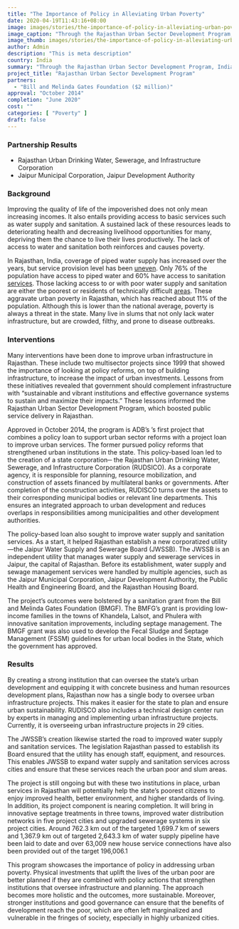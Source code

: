 ```yaml
---
title: "The Importance of Policy in Alleviating Urban Poverty"
date: 2020-04-19T11:43:16+08:00
image: images/stories/the-importance-of-policy-in-alleviating-urban-poverty.jpg
image_caption: "Through the Rajasthan Urban Sector Development Program, India introduced sweeping policy actions that motivated various stakeholders, including state institutions, municipalities, households, and investors, to work together to improve the quality of urban life in Rajasthan."
image_thumb: images/stories/the-importance-of-policy-in-alleviating-urban-poverty-th.jpg
author: Admin
description: "This is meta description"
country: India
summary: "Through the Rajasthan Urban Sector Development Program, India introduced policies that motivated stakeholders ─ state institutions, municipalities, households, and investors─ to work together to improve the quality of urban life in Rajasthan. Through the policy reforms it pursued, urban service delivery in Rajasthan is better, sustainable, and more inclusive."
project_title: "Rajasthan Urban Sector Development Program"
partners: 
  - "Bill and Melinda Gates Foundation ($2 million)"
approval: "October 2014"
completion: "June 2020"
cost: ""
categories: [ "Poverty​" ]
draft: false
---
```


### Partnership Results
<ul class="dr-results">
  <li><i class="icon-check-circle"></i> Rajasthan Urban Drinking Water, Sewerage, and Infrastructure Corporation</li>
  <li><i class="icon-check-circle"></i> Jaipur Municipal Corporation, Jaipur Development Authority</li>
</ul>

### Background
Improving the quality of life of the impoverished does not only mean increasing incomes. It also entails providing access to basic services such as water supply and sanitation. A sustained lack of these resources leads to deteriorating health and decreasing livelihood opportunities for many, depriving them the chance to live their lives productively. The lack of access to water and sanitation both reinforces and causes poverty.

In Rajasthan, India, coverage of piped water supply has increased over the years, but service provision level has been [uneven](https://washmatters.wateraid.org/publications/water-for-all-review-of-asian-development-banks-water-policy-implementation-in-india-a). Only 76% of the population have access to piped water and 60% have access to sanitation [services](https://www.adb.org/sites/default/files/project-document/81054/42267-026-ipsa.pdf). Those lacking access to or with poor water supply and sanitation are either the poorest or residents of technically difficult [areas](https://washmatters.wateraid.org/publications/water-for-all-review-of-asian-development-banks-water-policy-implementation-in-india-a). These aggravate urban poverty in Rajasthan, which has reached about 11% of the population. Although this is lower than the national average, poverty is always a threat in the state. Many live in slums that not only lack water infrastructure, but are crowded, filthy, and prone to disease outbreaks.

### Interventions
Many interventions have been done to improve urban infrastructure in Rajasthan. These include two multisector projects since 1999 that showed the importance of looking at policy reforms, on top of building infrastructure, to increase the impact of urban investments. Lessons from these initiatives revealed that government should complement infrastructure with “sustainable and vibrant institutions and effective governance systems to sustain and maximize their impacts.” These lessons informed the Rajasthan Urban Sector Development Program, which boosted public service delivery in Rajasthan.

Approved in October 2014, the program is ADB’s ’s first project that combines a policy loan to support urban sector reforms with a project loan to improve urban services. The former pursued policy reforms that strengthened urban institutions in the state. This policy-based loan led to the creation of a state corporation─ the Rajasthan Urban Drinking Water, Sewerage, and Infrastructure Corporation (RUDSICO). As a corporate agency, it is responsible for planning, resource mobilization, and construction of assets financed by multilateral banks or governments. After completion of the construction activities, RUDISCO turns over the assets to their corresponding municipal bodies or relevant line departments. This ensures an integrated approach to urban development and reduces overlaps in responsibilities among municipalities and other development authorities.

The policy-based loan also sought to improve water supply and sanitation services. As a start, it helped Rajasthan establish a new corporatized utility—the Jaipur Water Supply and Sewerage Board (JWSSB). The JWSSB is an independent utility that manages water supply and sewerage services in Jaipur, the capital of Rajasthan. Before its establishment, water supply and sewage management services were handled by multiple agencies, such as the Jaipur Municipal Corporation, Jaipur Development Authority, the Public Health and Engineering Board, and the Rajasthan Housing Board.

The project’s outcomes were bolstered by a sanitation grant from the Bill and Melinda Gates Foundation (BMGF). The BMFG’s grant is providing low-income families in the towns of Khandela, Lalsot, and Phulera with innovative sanitation improvements, including septage management. The BMGF grant was also used to develop the Fecal Sludge and Septage Management (FSSM) guidelines for urban local bodies in the State, which the government has approved.

### Results

By creating a strong institution that can oversee the state’s urban development and equipping it with concrete business and human resources development plans, Rajasthan now has a single body to oversee urban infrastructure projects. This makes it easier for the state to plan and ensure urban sustainability. RUDISCO also includes a technical design center run by experts in managing and implementing urban infrastructure projects. Currently, it is overseeing urban infrastructure projects in 29 cities.

The JWSSB’s creation likewise started the road to improved water supply and sanitation services. The legislation Rajasthan passed to establish its Board ensured that the utility has enough staff, equipment, and resources. This enables JWSSB to expand water supply and sanitation services across cities and ensure that these services reach the urban poor and slum areas.

The project is still ongoing but with these two institutions in place, urban services in Rajasthan will potentially help the state’s poorest citizens to enjoy improved health, better environment, and higher standards of living. In addition, its project component is nearing completion. It will bring in innovative septage treatments in three towns, improved water distribution networks in five project cities and upgraded sewerage systems in six project cities. Around 762.3 km out of the targeted 1,699.7 km of sewers and 1,367.9 km out of targeted 2,643.3 km of water supply pipeline have been laid to date and over 63,009 new house service connections have also been provided out of the target 196,006.1

This program showcases the importance of policy in addressing urban poverty. Physical investments that uplift the lives of the urban poor are better planned if they are combined with policy actions that strengthen institutions that oversee infrastructure and planning. The approach becomes more holistic and the outcomes, more sustainable. Moreover, stronger institutions and good governance can ensure that the benefits of development reach the poor, which are often left marginalized and vulnerable in the fringes of society, especially in highly urbanized cities.
